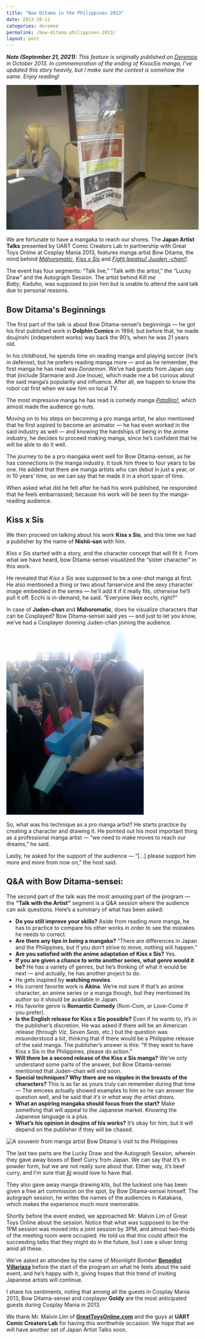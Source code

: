```yaml
---
title: "Bow Ditama in the Philippines 2013"
date: 2013-10-11
categories: deremoe
permalink: /bow-ditama-philippines-2013/
layout: post
---
```


_**Note (September 21, 2021):** This feature is originally published on [Deremoe](/deremoe) in October 2013. In commemoration of the ending of KissxSis manga, I've updated this story heavily, but I make sure the context is somehow the same. Enjoy reading!_

![Bow Ditama in the Philippines: Entrance](images/2013/0_6Jb3_J4TseEDqU6H.jpg)

We are fortunate to have a mangaka to reach our shores. The **Japan Artist Talks** presented by UART Comic Creators Lab in partnership with Great Toys Online at Cosplay Mania 2013, features manga artist Bow Ditama, the mind behind [_Mahoromatic_](http://en.wikipedia.org/wiki/Mahoromatic), [_Kiss x Sis_](http://en.wikipedia.org/wiki/Kiss_x_Sis) and [_Fight Ippatsu! Juuden -chan!!_](http://en.wikipedia.org/wiki/Fight_Ippatsu!_J%C5%ABden-chan!!).

The event has four segments: “Talk live,” “Talk with the artist,” the “Lucky Draw” and the Autograph Session. The artist behind _Kill me Baby_, Kaduho, was supposed to join him but is unable to attend the said talk due to personal reasons.

## Bow Ditama's Beginnings

The first part of the talk is about Bow Ditama-sensei’s beginnings — he got his first published work in **Dolphin Comics** in 1994; but before that, he made doujinshi (independent works) way back the 90’s, when he was 21 years old.

In his childhood, he spends time on reading manga and playing soccer (he’s in defense), but he prefers reading manga more — and as he remember, the first manga he has read was _Doraemon_. We’ve had guests from Japan say that (include Starmarie and Joe Inoue), which made me a bit curious about the said manga’s popularity and influence. After all, we happen to know the robot cat first when we saw him on local TV.

The most impressive manga he has read is comedy manga [_Patalliro!_](http://en.wikipedia.org/wiki/Patalliro!), which almost made the audience go nuts.

Moving on to his steps on becoming a pro manga artist, he also mentioned that he first aspired to become an animator — he has even worked in the said industry as well — and knowing the hardships of being in the anime industry, he decides to proceed making manga, since he’s confident that he will be able to do it well.

The journey to be a pro mangaka went well for Bow Ditama-sensei, as he has connections in the manga industry. It took him three to four years to be one. He added that there are manga artists who can debut in just a year, or in 10 years’ time, so we can say that he made it in a short span of time.

When asked what did he felt after he had his work published, he responded that he feels embarrassed; because his work will be seen by the manga-reading audience.

## Kiss x Sis

We then proceed on talking about his work **Kiss x Sis**, and this time we had a publisher by the name of **Nishii-san** with him.

_Kiss x Sis_ started with a story, and the character concept that will fit it. From what we have heard, bow Ditama-sensei visualized the “sister character” in this work.

He revealed that _Kiss x Sis_ was supposed to be a one-shot manga at first. He also mentioned a thing or two about fanservice and the sexy character image embedded in the series — he’ll add it if it really fits, otherwise he’ll pull it off. Ecchi is in-demand, he said. “Everyone likes ecchi, right?”

In case of **Juden-chan** and **Mahoromatic**, does he visualize characters that can be Cosplayed? Bow Ditama-sensei said yes — and just to let you know, we’ve had a Cosplayer donning Juden-chan joining the audience.

![Bow Ditama in the Philippines: A Juden-chan cosplayer joins the queue.](images/2013/0_FL_CcLjxOeqLtXor.jpg)

So, what was his technique as a pro manga artist? He starts practice by creating a character and drawing it. He pointed out his most important thing as a professional manga artist — “we need to make moves to reach our dreams,” he said.

Lastly, he asked for the support of the audience — “\[…\] please support him more and more from now on,” the host said.

## Q&A with Bow Ditama-sensei:

The second part of the talk was the most amusing part of the program — the **“Talk with the Artist”** segment is a Q&A session where the audience can ask questions. Here’s a summary of what has been asked:

- **Do you still improve your skills?** Aside from reading more manga, he has to practice to compare his other works in order to see the mistakes he needs to correct.
- **Are there any tips in being a mangaka?** “There are differences in Japan and the Philippines, but if you don’t strive to move, nothing will happen.”
- **Are you satisfied with the anime adaptation of Kiss x Sis?** Yes.
- **If you are given a chance to write another series, what genre would it be?** He has a variety of genres, but he’s thinking of what it would be next — and actually, he has another project to do.
- He gets inspired by **watching movies**.
- His current favorite work is **Akina**. We’re not sure if that’s an anime character, an anime series or a manga though, but they mentioned its author so it should be available in Japan.
- His favorite genre is **Romantic Comedy** (Rom-Com, or Love-Come if you prefer).
- **Is the English release for Kiss x Sis possible?** Even if he wants to, it’s in the publisher’s discretion. He was asked if there will be an American release (through _Viz_, _Seven Seas_, etc.) but the question was misunderstood a bit, thinking that if there would be a Philippine release of the said manga. The publisher’s answer is this: “If they want to have Kiss x Sis in the Philippines, please do action.”
- **Will there be a second release of the Kiss x Sis manga?** We’ve only understand some parts of the answer, but Bow Ditama-sensei mentioned that Juden-chan will end soon.
- **Special techniques? Why there are no nipples in the breasts of the characters?** This is as far as yours truly can remember during that time — The emcees actually showed examples to him so he can answer the question well, and he said that _it’s in what way the artist draws_.
- **What an aspiring mangaka should focus from the start?** Make something that will appeal to the Japanese market. Knowing the Japanese language is a plus.
- **What’s his opinion in doujins of his works?** It’s okay for him, but it will depend on the publisher if they will be chased.

![A souvenir from manga artist Bow Ditama's visit to the Philippines](images/0_-RrHqOyohT3bRoWh.jpg)

The last two parts are the Lucky Draw and the Autograph Session, wherein they gave away boxes of Beef Curry from Japan. We can say that it’s in powder form, but we are not really sure about that. Either way, it’s beef curry, and I'm sure that [Al](https://www.youtube.com/watch?v=k9ius8M7Y5U) would love to have that.

They also gave away manga drawing kits, but the luckiest one has been given a free art commission on the spot, by Bow Ditama-sensei himself. The autograph session, he writes the names of the audiences in Katakana, which makes the experience much more memorable.

Shortly before the event ended, we approached Mr. Malvin Lim of Great Toys Online about the session. Notice that what was supposed to be the 1PM session was moved into a joint session by 3PM, and almost two-thirds of the meeting room were occupied. He told us that this could affect the succeeding talks that they might do in the future, but I see a silver lining amid all these.

We’ve asked an attendee by the name of _Moonlight Bomber_ [**Benedict Villariaza**](http://jollysword.livejournal.com/) before the start of the program on what he feels about the said event, and he’s happy with it, giving hopes that this trend of inviting Japanese artists will continue.

I share his sentiments, noting that among all the guests in Cosplay Mania 2013, Bow Ditama-sensei and cosplayer **Goldy** are the most anticipated guests during Cosplay Mania in 2013.

We thank Mr. Malvin Lim of [**GreatToysOnline.com**](https://shop.greattoysonline.com/) and the guys at **UART Comic Creators Lab** for having this worthwhile occasion. We hope that we will have another set of Japan Artist Talks soon.
